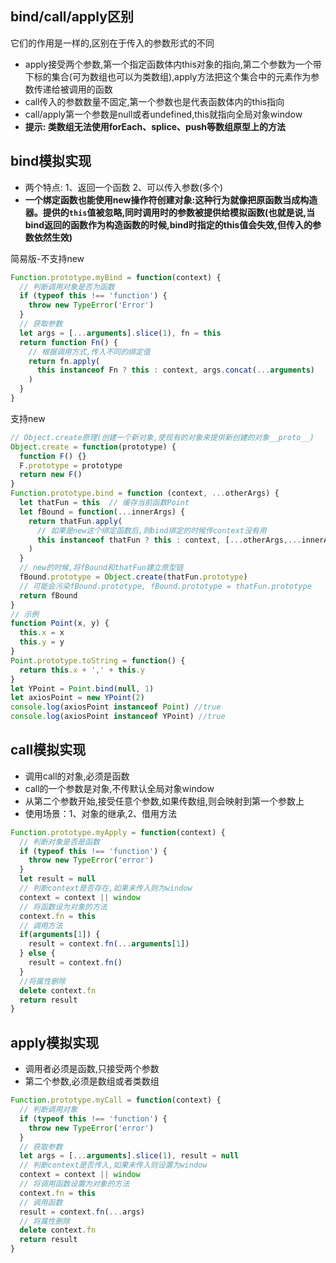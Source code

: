 ## bind/call/apply区别
它们的作用是一样的,区别在于传入的参数形式的不同
- apply接受两个参数,第一个指定函数体内this对象的指向,第二个参数为一个带下标的集合(可为数组也可以为类数组),apply方法把这个集合中的元素作为参数传递给被调用的函数
- call传入的参数数量不固定,第一个参数也是代表函数体内的this指向
- call/apply第一个参数是null或者undefined,this就指向全局对象window
- **提示: 类数组无法使用forEach、splice、push等数组原型上的方法**

## bind模拟实现
- 两个特点: 1、返回一个函数  2、可以传入参数(多个)
- **一个绑定函数也能使用new操作符创建对象:这种行为就像把原函数当成构造器。提供的`this`值被忽略,同时调用时的参数被提供给模拟函数(也就是说,当bind返回的函数作为构造函数的时候,bind时指定的this值会失效,但传入的参数依然生效)**   

简易版-不支持new
```js
Function.prototype.myBind = function(context) {
  // 判断调用对象是否为函数
  if (typeof this !== 'function') {
    throw new TypeError('Error')
  }
  // 获取参数
  let args = [...arguments].slice(1), fn = this
  return function Fn() {
    // 根据调用方式,传入不同的绑定值
    return fn.apply(
      this instanceof Fn ? this : context, args.concat(...arguments)
    )
  }
}
```
支持new
```js
// Object.create原理(创建一个新对象,使现有的对象来提供新创建的对象__proto__)
Object.create = function(prototype) {
  function F() {}
  F.prototype = prototype
  return new F()
}
Function.prototype.bind = function (context, ...otherArgs) {
  let thatFun = this  // 缓存当前函数Point
  let fBound = function(...innerArgs) {
    return thatFun.apply(
      // 如果是new这个绑定函数后,则bind绑定的时候传context没有用
      this instanceof thatFun ? this : context, [...otherArgs,...innerArgs]
    )
  }
  // new的时候,将fBound和thatFun建立原型链
  fBound.prototype = Object.create(thatFun.prototype)
  // 可能会污染fBound.prototype, fBound.prototype = thatFun.prototype
  return fBound
}
// 示例
function Point(x, y) {
  this.x = x
  this.y = y
}
Point.prototype.toString = function() {
  return this.x + ',' + this.y
}
let YPoint = Point.bind(null, 1)
let axiosPoint = new YPoint(2)
console.log(axiosPoint instanceof Point) //true
console.log(axiosPoint instanceof YPoint) //true
```
## call模拟实现
- 调用call的对象,必须是函数
- call的一个参数是对象,不传默认全局对象window
- 从第二个参数开始,接受任意个参数,如果传数组,则会映射到第一个参数上
- 使用场景：1、对象的继承,2、借用方法
```js
Function.prototype.myApply = function(context) {
  // 判断对象是否是函数
  if (typeof this !== 'function') {
    throw new TypeError('error')
  }
  let result = null
  // 判断context是否存在,如果未传入则为window
  context = context || window
  // 将函数设为对象的方法
  context.fn = this
  // 调用方法
  if(arguments[1]) {
    result = context.fn(...arguments[1])
  } else {
    result = context.fn()
  }
  //将属性删除
  delete context.fn
  return result
}
```
## apply模拟实现
- 调用者必须是函数,只接受两个参数
- 第二个参数,必须是数组或者类数组
```js
Function.prototype.myCall = function(context) {
  // 判断调用对象
  if (typeof this !== 'function') {
    throw new TypeError('error')
  }
  // 获取参数
  let args = [...arguments].slice(1), result = null
  // 判断context是否传入,如果未传入则设置为window
  context = context || window
  // 将调用函数设置为对象的方法
  context.fn = this
  // 调用函数
  result = context.fn(...args)
  // 将属性删除
  delete context.fn
  return result
}
```
